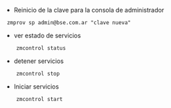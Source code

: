 * Reinicio de la clave para la consola de administrador
```
 zmprov sp admin@bse.com.ar "clave nueva"
```
* ver estado de servicios
```
	zmcontrol status
```
* detener servicios 
```
	zmcontrol stop
```
* Iniciar servicios
```
	zmcontrol start
```